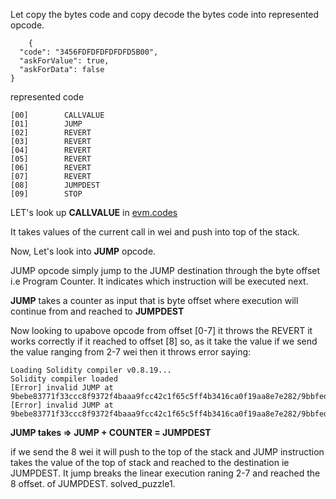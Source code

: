 Let copy the bytes code and copy decode the bytes code into represented opcode.

```
    {
  "code": "3456FDFDFDFDFDFD5B00",
  "askForValue": true,
  "askForData": false
}

```

represented code 

```
[00]        CALLVALUE
[01]        JUMP
[02]        REVERT
[03]        REVERT
[04]        REVERT
[05]        REVERT
[06]        REVERT
[07]        REVERT
[08]        JUMPDEST
[09]        STOP

```
LET's look up **CALLVALUE** in [evm.codes](https://www.evm.codes/)

It takes values of the current call in wei and push into top of the stack.

Now, Let's look into **JUMP** opcode. 

JUMP opcode simply jump to the JUMP destination through the byte offset i.e Program Counter. It indicates which instruction will be executed next. 

**JUMP** takes a counter as input that is byte offset where execution will continue from and reached to **JUMPDEST**

Now looking to upabove opcode from offset [0-7] it throws the REVERT it works correctly if it reached to offset [8] so, as it take the value if we send the value ranging from 2-7 wei then it throws error saying:

```
Loading Solidity compiler v0.8.19...
Solidity compiler loaded
[Error] invalid JUMP at 9bebe83771f33ccc8f9372f4baaa9fcc42c1f65c5ff4b3416ca0f19aa8e7e282/9bbfed6889322e016e0a02ee459d306fc19545d8:1
[Error] invalid JUMP at 9bebe83771f33ccc8f9372f4baaa9fcc42c1f65c5ff4b3416ca0f19aa8e7e282/9bbfed6889322e016e0a02ee459d306fc19545d8:1

```

**JUMP takes => JUMP + COUNTER = JUMPDEST**

if we send the 8 wei it will push to the top of the stack and JUMP instruction takes the value of the top of stack and reached to the destination ie JUMPDEST. It jump breaks the linear execution raning 2-7 and reached the 8 offset. of JUMPDEST. solved_puzzle1.



